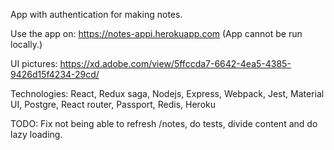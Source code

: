 App with authentication for making notes.

Use the app on: https://notes-appi.herokuapp.com (App cannot be run locally.)

UI pictures: https://xd.adobe.com/view/5ffccda7-6642-4ea5-4385-9426d15f4234-29cd/

Technologies: React, Redux saga, Nodejs, Express, Webpack, Jest, Material UI, Postgre, React router, Passport, Redis, Heroku

TODO: Fix not being able to refresh /notes, do tests, divide content and do lazy loading.

